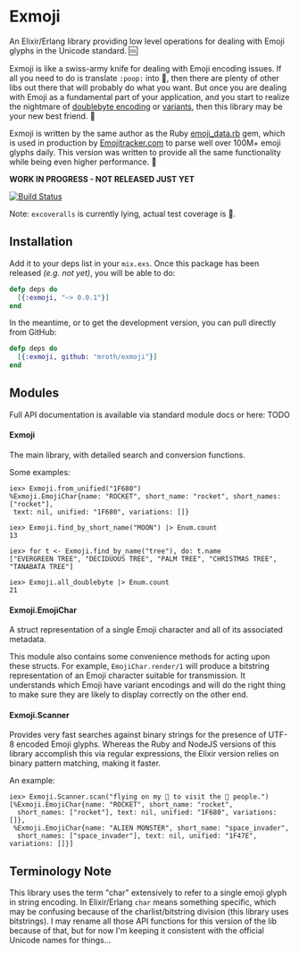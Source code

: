 Exmoji
======
An Elixir/Erlang library providing low level operations for dealing with Emoji
glyphs in the Unicode standard. :cool:

Exmoji is like a swiss-army knife for dealing with Emoji encoding issues. If all
you need to do is translate `:poop:` into :poop:, then there are plenty of other
libs out there that will probably do what you want.  But once you are dealing
with Emoji as a fundamental part of your application, and you start to realize
the nightmare of [doublebyte encoding][doublebyte] or [variants][variant], then
this library may be your new best friend. :raised_hands:

Exmoji is written by the same author as the Ruby [emoji_data.rb][rb] gem, which
is used in production by [Emojitracker.com][emojitracker] to parse well over
100M+ emoji glyphs daily. This version was written to provide all the same
functionality while being even higher performance. :dizzy:


**WORK IN PROGRESS - NOT RELEASED JUST YET**

[![Build Status](https://travis-ci.org/mroth/exmoji.svg?branch=master)](https://travis-ci.org/mroth/exmoji)

Note: `excoveralls` is currently lying, actual test coverage is :100:.

[doublebyte]: http://www.quora.com/Why-does-using-emoji-reduce-my-SMS-character-limit-to-70
[variant]: http://www.unicode.org/L2/L2011/11438-emoji-var.pdf
[rb]: https://github.com/mroth/emoji_data.rb
[emojitracker]: http://www.emojitracker.com

Installation
------------

Add it to your deps list in your `mix.exs`. Once this package has been released
_(e.g. not yet)_, you will be able to do:

```elixir
defp deps do
  [{:exmoji, "~> 0.0.1"}]
end
```

In the meantime, or to get the development version, you can pull directly from
GitHub:

```elixir
defp deps do
  [{:exmoji, github: "mroth/exmoji"}]
end
```


Modules
-------
Full API documentation is available via standard module docs or here:
TODO

#### Exmoji
The main library, with detailed search and conversion functions.

Some examples:

```iex
iex> Exmoji.from_unified("1F680")
%Exmoji.EmojiChar{name: "ROCKET", short_name: "rocket", short_names: ["rocket"],
 text: nil, unified: "1F680", variations: []}

iex> Exmoji.find_by_short_name("MOON") |> Enum.count
13

iex> for t <- Exmoji.find_by_name("tree"), do: t.name
["EVERGREEN TREE", "DECIDUOUS TREE", "PALM TREE", "CHRISTMAS TREE",
"TANABATA TREE"]

iex> Exmoji.all_doublebyte |> Enum.count
21
```

#### Exmoji.EmojiChar
A struct representation of a single Emoji character and all of its
associated metadata.

This module also contains some convenience methods for acting upon these
structs. For example, `EmojiChar.render/1` will produce a bitstring
representation of an Emoji character suitable for transmission.  It understands
which Emoji have variant encodings and will do the right thing to make sure they
are likely to display correctly on the other end.

#### Exmoji.Scanner
Provides very fast searches against binary strings for the presence of UTF-8
encoded Emoji glyphs.  Whereas the Ruby and NodeJS versions of this library
accomplish this via regular expressions, the Elixir version relies on binary
pattern matching, making it faster.

An example:

```iex
iex> Exmoji.Scanner.scan("flying on my 🚀 to visit the 👾 people.")
[%Exmoji.EmojiChar{name: "ROCKET", short_name: "rocket",
  short_names: ["rocket"], text: nil, unified: "1F680", variations: []},
 %Exmoji.EmojiChar{name: "ALIEN MONSTER", short_name: "space_invader",
  short_names: ["space_invader"], text: nil, unified: "1F47E", variations: []}]
```


Terminology Note
----------------
This library uses the term "char" extensively to refer to a single emoji glyph
in string encoding.  In Elixir/Erlang `char` means something specific, which
may be confusing because of the charlist/bitstring division (this library uses
bitstrings).  I may rename all those API functions for this version of the lib
because of that, but for now I'm keeping it consistent with the official Unicode
names for things...
